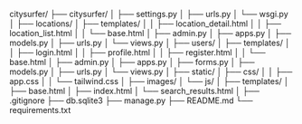 citysurfer/
├── citysurfer/
│   ├── settings.py
│   ├── urls.py
│   └── wsgi.py
│
├── locations/
│   ├── templates/
│   │   ├── location_detail.html
│   │   ├── location_list.html
│   │   └── base.html
│   ├── admin.py
│   ├── apps.py
│   ├── models.py
│   ├── urls.py
│   └── views.py
│
├── users/
│   ├── templates/
│   │   ├── login.html
│   │   ├── profile.html
│   │   ├── register.html
│   │   └── base.html
│   ├── admin.py
│   ├── apps.py
│   ├── forms.py
│   ├── models.py
│   ├── urls.py
│   └── views.py
│
├── static/
│   ├── css/
│   │   ├── app.css
│   │   └── tailwind.css
│   ├── images/
│   └── js/
│
├── templates/
│   ├── base.html
│   ├── index.html
│   └── search_results.html
│
├── .gitignore
├── db.sqlite3
├── manage.py
├── README.md
└── requirements.txt
